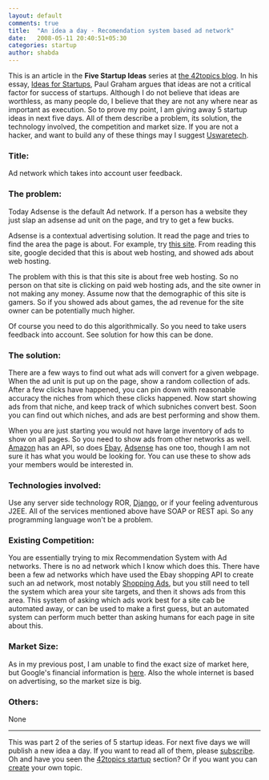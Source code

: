 ```yaml
---
layout: default
comments: true
title:  "An idea a day - Recomendation system based ad network"
date:   2008-05-11 20:40:51+05:30
categories: startup
author: shabda
---
```

This is an article in the **Five Startup Ideas** series at [the 42topics blog](http://www.agiliq.com/). In his essay, [Ideas for Startups](http://www.paulgraham.com/ideas.html), Paul Graham argues that ideas are not a critical factor for success of startups. Although I do not believe that ideas are worthless, as many people do, I believe that they are not any where near as important as execution. So to prove my point, I am giving away 5 startup ideas in next five days. All of them describe a problem, its solution, the technology involved, the competition and market size. If you are not a hacker, and want to build any of these things may I suggest [Uswaretech](http://www.agiliq.com/).


### Title:

Ad network which takes into account user feedback.

### The problem:

Today Adsense is the default Ad network. If a person has a website they just slap an adsense ad unit on the page, and try to get a few bucks.

Adsense is a contextual advertising solution. It read the page and tries to find the area the page is about. For example, try [this site](http://www.frihost.com/forums/). From reading this site, google decided that this is about web hosting, and showed ads about web hosting.

The problem with this is that this site is about free web hosting. So no person on that site is clicking on paid web hosting ads, and the site owner in not making any money. Assume now that the demographic of this site is gamers. So if you showed ads about games, the ad revenue for the site owner can be potentially much higher.

Of course you need to do this algorithmically. So you need to take users feedback into account. See solution for how this can be done.

### The solution:

There are a few ways to find out what ads will convert for a given webpage. When the ad unit is put up on the page, show a random collection of ads. After a few clicks have happened, you can pin down with reasonable accuracy the niches from which these clicks happened. Now start showing ads from that niche, and keep track of which subniches convert best. Soon you can find out which niches, and ads are best performing and show them.

When you are just starting you would not have large inventory of ads to show on all pages. So you need to show ads from other networks as well. [Amazon](http://www.amazon.com/E-Commerce-Service-AWS-home-page/b?ie=UTF8&node=12738641) has an API, so does [Ebay](http://developer.ebay.com/common/api/), [Adsense](http://code.google.com/apis/adsense/) has one too, though I am not sure it has what you would be looking for. You can use these to show ads your members would be interested in.

### Technologies involved:

Use any server side technology ROR, [Django](http://www.agiliq.com/), or if your feeling adventurous J2EE. All of the services mentioned above have SOAP or REST api. So any programming language won't be a problem.

### Existing Competition:

You are essentially trying to mix Recommendation System with Ad networks. There is no ad network which I know which does this. There have been a few ad networks which have used the Ebay shopping API to create such an ad network, most notably [Shopping Ads](http://shoppingads.com/), but you still need to tell the system which area your site targets, and then it shows ads from this area.
This system of asking which ads work best for a site cab be automated away, or can be used  to make a first guess, but an automated system can perform much better than asking humans for each page in site about this.

### Market Size:

As in my previous post, I am unable to find the exact size of market here, but Google's financial information is [here](http://finance.google.com/finance?fstype=ii&q=NASDAQ:GOOG). Also the whole internet is based on advertising, so the market size is big.

### Others:

None

------------

This was part 2 of the series of 5 startup ideas. For next five days we will publish a new idea a day. If you want to read all of them, please [subscribe](http://www.agiliq.com/blog/feed/). Oh and have you seen the [42topics startup](http://www.agiliq.com/startups/)  section? Or if you want you can [create](http://www.agiliq.com/create/) your own topic.

